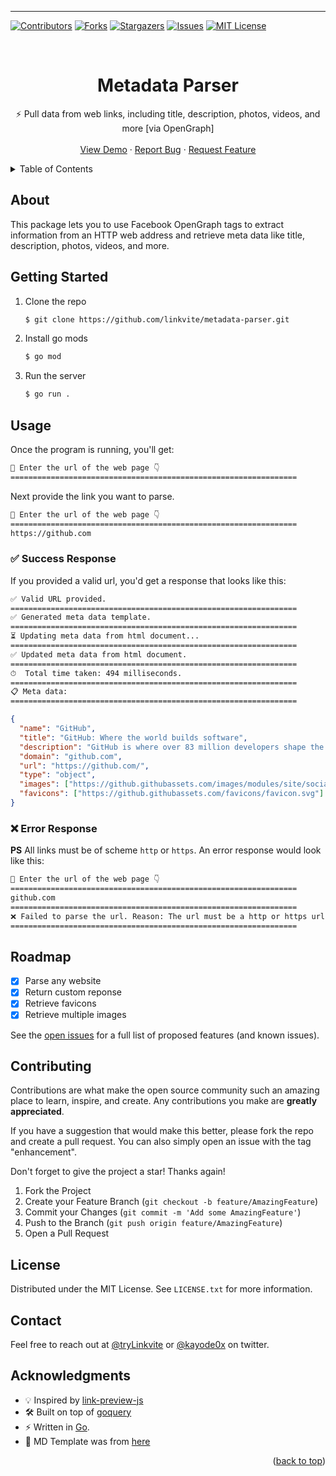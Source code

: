 ----------

<div id="top"></div>

<!-- PROJECT SHIELDS -->
[![Contributors][contributors-shield]][contributors-url]
[![Forks][forks-shield]][forks-url]
[![Stargazers][stars-shield]][stars-url]
[![Issues][issues-shield]][issues-url]
[![MIT License][license-shield]][license-url]



<!-- PROJECT INTRO -->
<br />
<div align="center">
  <h1 align="center">Metadata Parser</h1>
  <p align="center">
    ⚡️ Pull data from web links, including title, description, photos, videos, and more [via OpenGraph]
    <br />
    <br />
    <a href="https://github.com/LinkviteApp/metadata-parser">View Demo</a>
    ·
    <a href="https://github.com/oLinkviteApp/metadata-parser/issues">Report Bug</a>
    ·
    <a href="https://github.com/LinkviteApp/metadata-parser/issues">Request Feature</a>
  </p>
</div>



<!-- TABLE OF CONTENTS -->
<details>
  <summary>Table of Contents</summary>
  <ol>
    <li>
      <a href="#about">About The Project</a>
    </li>
    <li>
      <a href="#getting-started">Getting Started</a>
    </li>
    <li><a href="#usage">Usage</a></li>
    <li><a href="#roadmap">Roadmap</a></li>
    <li><a href="#contributing">Contributing</a></li>
    <li><a href="#license">License</a></li>
    <li><a href="#contact">Contact</a></li>
    <li><a href="#acknowledgments">Acknowledgments</a></li>
  </ol>
</details>



<!-- ABOUT THE PROJECT -->
## About

This package lets you to use Facebook OpenGraph tags to extract information from an HTTP web address and retrieve meta data like title, description, photos, videos, and more. 



<!-- GETTING STARTED -->
## Getting Started

1. Clone the repo
   ```sh
   $ git clone https://github.com/linkvite/metadata-parser.git
   ```
2. Install go mods
   ```sh
   $ go mod
   ```
3. Run the server
   ```sh
   $ go run .
   ```



<!-- USAGE EXAMPLES -->
## Usage

Once the program is running, you'll get:
```sh
👋 Enter the url of the web page 👇
================================================================
```
Next provide the link you want to parse.
```sh
👋 Enter the url of the web page 👇
================================================================
https://github.com
```


### ✅ Success Response
If you provided a valid url, you'd get a response that looks like this:
```sh
✅ Valid URL provided.
================================================================
✅ Generated meta data template.
================================================================
⏳ Updating meta data from html document...
================================================================
✅ Updated meta data from html document.
================================================================
⏱  Total time taken: 494 milliseconds.
================================================================
📋 Meta data:
================================================================
```

```json
{
  "name": "GitHub",
  "title": "GitHub: Where the world builds software",
  "description": "GitHub is where over 83 million developers shape the future of software, together. Contribute to the open source community, manage your Git repositories, review code like a pro, track bugs and feat...",
  "domain": "github.com",
  "url": "https://github.com/",
  "type": "object",
  "images": ["https://github.githubassets.com/images/modules/site/social-cards/github-social.png"],
  "favicons": ["https://github.githubassets.com/favicons/favicon.svg"]
}
```


### ❌ Error Response
**PS** All links must be of scheme `http` or `https`. An error response would look like this:

```sh
👋 Enter the url of the web page 👇
================================================================
github.com
================================================================
❌ Failed to parse the url. Reason: The url must be a http or https url.
================================================================
```



<!-- ROADMAP -->
## Roadmap

- [x] Parse any website
- [x] Return custom reponse
- [x] Retrieve favicons
- [x] Retrieve multiple images

See the [open issues](https://github.com/LinkviteApp/metadata-parser/issues) for a full list of proposed features (and known issues).



<!-- CONTRIBUTING -->
## Contributing

Contributions are what make the open source community such an amazing place to learn, inspire, and create. Any contributions you make are **greatly appreciated**.

If you have a suggestion that would make this better, please fork the repo and create a pull request. You can also simply open an issue with the tag "enhancement".

Don't forget to give the project a star! Thanks again!

1. Fork the Project
2. Create your Feature Branch (`git checkout -b feature/AmazingFeature`)
3. Commit your Changes (`git commit -m 'Add some AmazingFeature'`)
4. Push to the Branch (`git push origin feature/AmazingFeature`)
5. Open a Pull Request



<!-- LICENSE -->
## License

Distributed under the MIT License. See `LICENSE.txt` for more information.



<!-- CONTACT -->
## Contact

Feel free to reach out at [@tryLinkvite](https://twitter.com/tryLinkvite) or [@kayode0x](https://twitter.com/kayode0x)  on twitter.



<!-- ACKNOWLEDGE -->
## Acknowledgments
+ 💡 Inspired by [link-preview-js](https://github.com/ospfranco/link-preview-js)
+ 🛠 Built on top of [goquery](github.com/PuerkitoBio/goquery)
+ ⚡️ Written in [Go](https://go.dev/).
+ 📝 MD Template was from [here](https://github.com/othneildrew/Best-README-Template)


<p align="right">(<a href="#top">back to top</a>)</p>

<!-- MARKDOWN LINKS & IMAGES -->
<!-- https://www.markdownguide.org/basic-syntax/#reference-style-links -->
[contributors-shield]: https://img.shields.io/github/contributors/linkviteApp/metadata-parser.svg?style=for-the-badge
[contributors-url]: https://github.com/LinkviteApp/metadata-parser/graphs/contributors
[forks-shield]: https://img.shields.io/github/forks/linkviteApp/metadata-parser.svg?style=for-the-badge
[forks-url]: https://github.com/LinkviteApp/metadata-parser/network/members
[stars-shield]: https://img.shields.io/github/stars/linkviteApp/metadata-parser.svg?style=for-the-badge
[stars-url]: https://github.com/LinkviteApp/metadata-parser/stargazers
[issues-shield]: https://img.shields.io/github/issues/linkviteApp/metadata-parser.svg?style=for-the-badge
[issues-url]: https://github.com/LinkviteApp/metadata-parser/issues/new?labels=enhancement
[license-shield]: https://img.shields.io/github/license/linkviteApp/metadata-parser.svg?style=for-the-badge
[license-url]: https://github.com/LinkviteApp/metadata-parser/blob/main/LICENSE.txt
